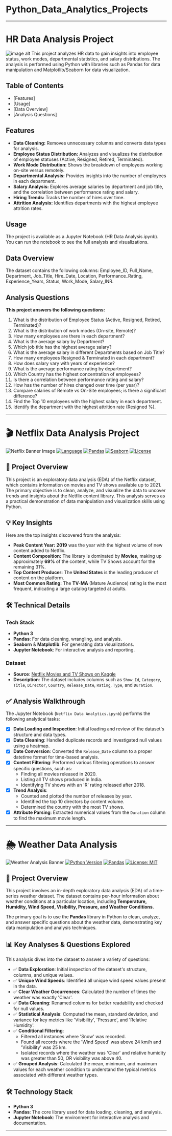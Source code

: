 # Python_Data_Analytics_Projects
---
# HR Data Analysis Project
![image alt](https://github.com/hussain-data/Python_Data_Analytics_Projects/blob/86e65155de67e015ef72da9645efb05788351c21/32e5323a-a415-4456-96e7-ce4b3faaa470.png)
This project analyzes HR data to gain insights into employee status, work modes, departmental statistics, and salary distributions. The analysis is performed using Python with libraries such as Pandas for data manipulation and Matplotlib/Seaborn for data visualization.

## Table of Contents
- [Features]
- [Usage]
- [Data Overview]
- [Analysis Questions]

## Features
- **Data Cleaning:** Removes unnecessary columns and converts data types for analysis.
- **Employee Status Distribution:** Analyzes and visualizes the distribution of employee statuses (Active, Resigned, Retired, Terminated).
- **Work Mode Distribution:** Shows the breakdown of employees working on-site versus remotely.
- **Departmental Analysis:** Provides insights into the number of employees in each department.
- **Salary Analysis:** Explores average salaries by department and job title, and the correlation between performance rating and salary.
- **Hiring Trends:** Tracks the number of hires over time.
- **Attrition Analysis:** Identifies departments with the highest employee attrition rates.
    
 ## Usage
The project is available as a Jupyter Notebook (HR Data Analysis.ipynb). You can run the notebook to see the full analysis and visualizations.
 ## Data Overview
The dataset contains the following columns:
Employee_ID, Full_Name, Department, Job_Title, Hire_Date, Location, 
Performance_Rating, Experience_Years, Status, Work_Mode, Salary_INR.

## Analysis Questions
 **This project answers the following questions:**
1. What is the distribution of Employee Status (Active, Resigned, Retired, Terminated)?
2. What is the distribution of work modes (On-site, Remote)?
3. How many employees are there in each department?
4. What is the average salary by Department?
5. Which job title has the highest average salary?
6. What is the average salary in different Departments based on Job Title?
7. How many employees Resigned & Terminated in each department?
8. How does salary vary with years of experience?
9. What is the average performance rating by department?
10. Which Country has the highest concentration of employees?
11. Is there a correlation between performance rating and salary?
12. How has the number of hires changed over time (per year)?
13. Compare salaries of Remote vs On-Site employees; is there a significant difference?
14. Find the Top 10 employees with the highest salary in each department.
15. Identify the department with the highest attrition rate (Resigned %).
---
# 🎬 Netflix Data Analysis Project
![Netflix Banner Image](https://github.com/hussain-data/Python_Data_Analytics_Projects/blob/e39ead79f3c308735b385d1ff0f60dea5d2831f5/hussain-data.png) [![Language](https://img.shields.io/badge/Language-Python_3-blue.svg)](https://www.python.org/)
[![Pandas](https://img.shields.io/badge/Library-Pandas-red.svg)](https://pandas.pydata.org/)
[![Seaborn](https://img.shields.io/badge/Library-Seaborn-purple.svg)](https://seaborn.pydata.org/)
[![License](https://img.shields.io/badge/License-MIT-green.svg)](https://opensource.org/licenses/MIT)

## 📌 Project Overview

This project is an exploratory data analysis (EDA) of the Netflix dataset, which contains information on movies and TV shows available up to 2021. The primary objective is to clean, analyze, and visualize the data to uncover trends and insights about the Netflix content library. This analysis serves as a practical demonstration of data manipulation and visualization skills using Python.

## 💡 Key Insights
Here are the top insights discovered from the analysis:

-   **Peak Content Year:** **2019** was the year with the highest volume of new content added to Netflix.
-   **Content Composition:** The library is dominated by **Movies**, making up approximately **69%** of the content, while TV Shows account for the remaining 31%.
-   **Top Content Producer:** The **United States** is the leading producer of content on the platform.
-   **Most Common Rating:** The **TV-MA** (Mature Audience) rating is the most frequent, indicating a large catalog targeted at adults.

## 🛠️ Technical Details

### Tech Stack
-   **Python 3**
-   **Pandas**: For data cleaning, wrangling, and analysis.
-   **Seaborn** & **Matplotlib**: For generating data visualizations.
-   **Jupyter Notebook**: For interactive analysis and reporting.

### Dataset
-   **Source**: [Netflix Movies and TV Shows on Kaggle](https://www.kaggle.com/datasets/shivamb/netflix-shows)
-   **Description**: The dataset includes columns such as `Show_Id`, `Category`, `Title`, `Director`, `Country`, `Release_Date`, `Rating`, `Type`, and `Duration`.

## ✅ Analysis Walkthrough

The Jupyter Notebook (`Netflix Data Analytics.ipynb`) performs the following analytical tasks:

-   [x] **Data Loading and Inspection**: Initial loading and review of the dataset's structure and data types.
-   [x] **Data Cleaning**: Handled duplicate records and investigated null values using a heatmap.
-   [x] **Date Conversion**: Converted the `Release_Date` column to a proper datetime format for time-based analysis.
-   [x] **Content Filtering**: Performed various filtering operations to answer specific questions, such as:
    -   Finding all movies released in 2020.
    -   Listing all TV shows produced in India.
    -   Identifying TV shows with an 'R' rating released after 2018.
-   [x] **Trend Analysis**:
    -   Counted and plotted the number of releases by year.
    -   Identified the top 10 directors by content volume.
    -   Determined the country with the most TV shows.
-   [x] **Attribute Parsing**: Extracted numerical values from the `Duration` column to find the maximum movie length.

---
# 🌦️ Weather Data Analysis

![Weather Analysis Banner](https://github.com/hussain-data/Python_Data_Analytics_Projects/blob/3d05d0f6199681ad0ee59a63df941710b01d1476/Add%20a%20subheading.png) [![Python Version](https://img.shields.io/badge/Python-3.x-blue.svg)](https://www.python.org/)
[![Pandas](https://img.shields.io/badge/Library-Pandas-red.svg)](https://pandas.pydata.org/)
[![License: MIT](https://img.shields.io/badge/License-MIT-yellow.svg)](https://opensource.org/licenses/MIT)

## 📖 Project Overview

This project involves an in-depth exploratory data analysis (EDA) of a time-series weather dataset. The dataset contains per-hour information about weather conditions at a particular location, including **Temperature, Humidity, Wind Speed, Visibility, Pressure, and Weather Conditions**.

The primary goal is to use the **Pandas** library in Python to clean, analyze, and answer specific questions about the weather data, demonstrating key data manipulation and analysis techniques.

## 📊 Key Analyses & Questions Explored

This analysis dives into the dataset to answer a variety of questions:

-   ✅ **Data Exploration**: Initial inspection of the dataset's structure, columns, and unique values.
-   ✅ **Unique Wind Speeds**: Identified all unique wind speed values present in the data.
-   ✅ **Clear Weather Occurrences**: Calculated the number of times the weather was exactly 'Clear'.
-   ✅ **Data Cleaning**: Renamed columns for better readability and checked for null values.
-   ✅ **Statistical Analysis**: Computed the mean, standard deviation, and variance for key metrics like 'Visibility', 'Pressure', and 'Relative Humidity'.
-   ✅ **Conditional Filtering**:
    -   Filtered all instances where 'Snow' was recorded.
    -   Found all records where the 'Wind Speed' was above 24 km/h and 'Visibility' was 25 km.
    -   Isolated records where the weather was 'Clear' and relative humidity was greater than 50, OR visibility was above 40.
-   ✅ **Grouped Analysis**: Calculated the mean, minimum, and maximum values for each weather condition to understand the typical metrics associated with different weather types.

## 🛠️ Technology Stack

-   **Python 3**
-   **Pandas**: The core library used for data loading, cleaning, and analysis.
-   **Jupyter Notebook**: The environment for interactive analysis and documentation.
---
